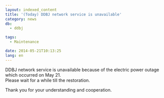 ```yaml
---
layout: indexed_content
title: '(Today) DDBJ network service is unavailable'
category: news
db:
  - ddbj

tags:
  - Maintenance

date: 2014-05-21T10:13:25
lang: en
---
```


<p>DDBJ network service is unavailable because of the electric power outage which occurred on May 21.<br>Please wait for a while till the restoration.</p>

<p>Thank you for your understanding and cooperation.</p>

